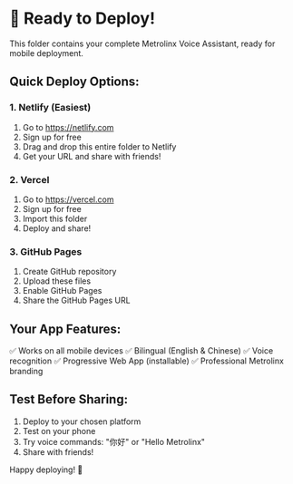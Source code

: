 # 🚀 Ready to Deploy!

This folder contains your complete Metrolinx Voice Assistant, ready for mobile deployment.

## Quick Deploy Options:

### 1. Netlify (Easiest)
1. Go to https://netlify.com
2. Sign up for free
3. Drag and drop this entire folder to Netlify
4. Get your URL and share with friends!

### 2. Vercel
1. Go to https://vercel.com
2. Sign up for free
3. Import this folder
4. Deploy and share!

### 3. GitHub Pages
1. Create GitHub repository
2. Upload these files
3. Enable GitHub Pages
4. Share the GitHub Pages URL

## Your App Features:
✅ Works on all mobile devices
✅ Bilingual (English & Chinese)
✅ Voice recognition
✅ Progressive Web App (installable)
✅ Professional Metrolinx branding

## Test Before Sharing:
1. Deploy to your chosen platform
2. Test on your phone
3. Try voice commands: "你好" or "Hello Metrolinx"
4. Share with friends!

Happy deploying! 🎉
